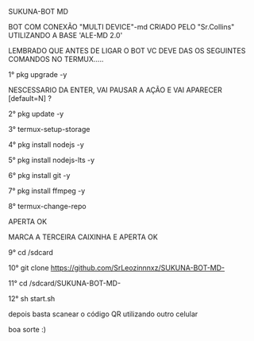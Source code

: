 SUKUNA-BOT MD

BOT COM CONEXÃO "MULTI DEVICE"-md CRIADO PELO "Sr.Collins" UTILIZANDO A BASE 'ALE-MD 2.0'

LEMBRADO QUE ANTES DE LIGAR O BOT VC DEVE DAS OS SEGUINTES COMANDOS NO TERMUX.....

1° pkg upgrade -y

NESCESSARIO DA ENTER, VAI PAUSAR A AÇÃO E VAI APARECER [default=N] ?

2° pkg update -y

3° termux-setup-storage

4° pkg install nodejs -y

5° pkg install nodejs-lts -y

6° pkg install git -y

7° pkg install ffmpeg -y

8° termux-change-repo

APERTA OK

MARCA A TERCEIRA CAIXINHA E APERTA OK

9° cd /sdcard

10° git clone https://github.com/SrLeozinnnxz/SUKUNA-BOT-MD-

11° cd  /sdcard/SUKUNA-BOT-MD-

12° sh start.sh

depois basta scanear o código QR utilizando outro celular

boa sorte :)

